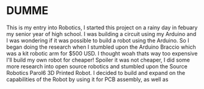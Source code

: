 # DUMME
This is my entry into Robotics, I started this project on a rainy day in febuary my senior year of high school. I was building a circuit using my Arduino and I was wondering if
it was possible to build a robot using the Arduino. So I began doing the research when I stumbled upon the Arduino Braccio which was a kit robotic arm for $500 USD. I thought woah
thats way too expensive I'll build my own robot for cheaper! Spoiler it was not cheaper, I did some more research into open source robotics and stumbled upon the Source Robotics
Parol6 3D Printed Robot. I decided to build and expand on the capabilities of the Robot by using it for PCB assembly, as well as 
